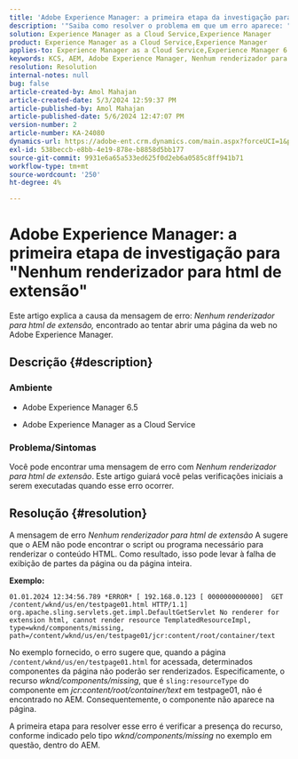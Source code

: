 ```yaml
---
title: 'Adobe Experience Manager: a primeira etapa da investigação para "Nenhum renderizador para html de extensão"'
description: '"Saiba como resolver o problema em que um erro aparece: "Nenhum renderizador para html de extensão" no Adobe Experience Manager."'
solution: Experience Manager as a Cloud Service,Experience Manager
product: Experience Manager as a Cloud Service,Experience Manager
applies-to: Experience Manager as a Cloud Service,Experience Manager 6.5
keywords: KCS, AEM, Adobe Experience Manager, Nenhum renderizador para extensão, HTML, AEMaaCS
resolution: Resolution
internal-notes: null
bug: false
article-created-by: Amol Mahajan
article-created-date: 5/3/2024 12:59:37 PM
article-published-by: Amol Mahajan
article-published-date: 5/6/2024 12:47:07 PM
version-number: 2
article-number: KA-24080
dynamics-url: https://adobe-ent.crm.dynamics.com/main.aspx?forceUCI=1&pagetype=entityrecord&etn=knowledgearticle&id=5e145bf8-4c09-ef11-9f89-000d3a345e57
exl-id: 538beccb-e8bb-4e19-878e-b8858d5bb177
source-git-commit: 9931e6a65a533ed625f0d2eb6a0585c8ff941b71
workflow-type: tm+mt
source-wordcount: '250'
ht-degree: 4%

---
```


# Adobe Experience Manager: a primeira etapa de investigação para &quot;Nenhum renderizador para html de extensão&quot;


Este artigo explica a causa da mensagem de erro: *Nenhum renderizador para html de extensão,* encontrado ao tentar abrir uma página da web no Adobe Experience Manager.

## Descrição {#description}


### <b>Ambiente</b>

- Adobe Experience Manager 6.5


- Adobe Experience Manager as a Cloud Service




### <b>Problema/Sintomas</b>

Você pode encontrar uma mensagem de erro com *Nenhum renderizador para html de extensão*. Este artigo guiará você pelas verificações iniciais a serem executadas quando esse erro ocorrer.


## Resolução {#resolution}


A mensagem de erro *Nenhum renderizador para html de extensão* A sugere que o AEM não pode encontrar o script ou programa necessário para renderizar o conteúdo HTML. Como resultado, isso pode levar à falha de exibição de partes da página ou da página inteira.

<b>Exemplo:</b>

`01.01.2024 12:34:56.789 *ERROR* [ 192.168.0.123 [ 0000000000000]  GET /content/wknd/us/en/testpage01.html HTTP/1.1]  org.apache.sling.servlets.get.impl.DefaultGetServlet No renderer for extension html, cannot render resource TemplatedResourceImpl, type=wknd/components/missing, path=/content/wknd/us/en/testpage01/jcr:content/root/container/text`



No exemplo fornecido, o erro sugere que, quando a página `/content/wknd/us/en/testpage01.html` for acessada, determinados componentes da página não poderão ser renderizados. Especificamente, o recurso *wknd/components/missing*, que é `sling:resourceType` do componente em *jcr:content/root/container/text* em testpage01, não é encontrado no AEM. Consequentemente, o componente não aparece na página.



A primeira etapa para resolver esse erro é verificar a presença do recurso, conforme indicado pelo tipo *wknd/components/missing* no exemplo em questão, dentro do AEM.
